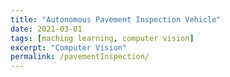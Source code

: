 ```yaml
---
title: "Autonomous Pavement Inspection Vehicle"
date: 2021-03-01
tags: [maching learning, computer vision]
excerpt: "Computer Vision"
permalink: /pavementInspection/
---
```

